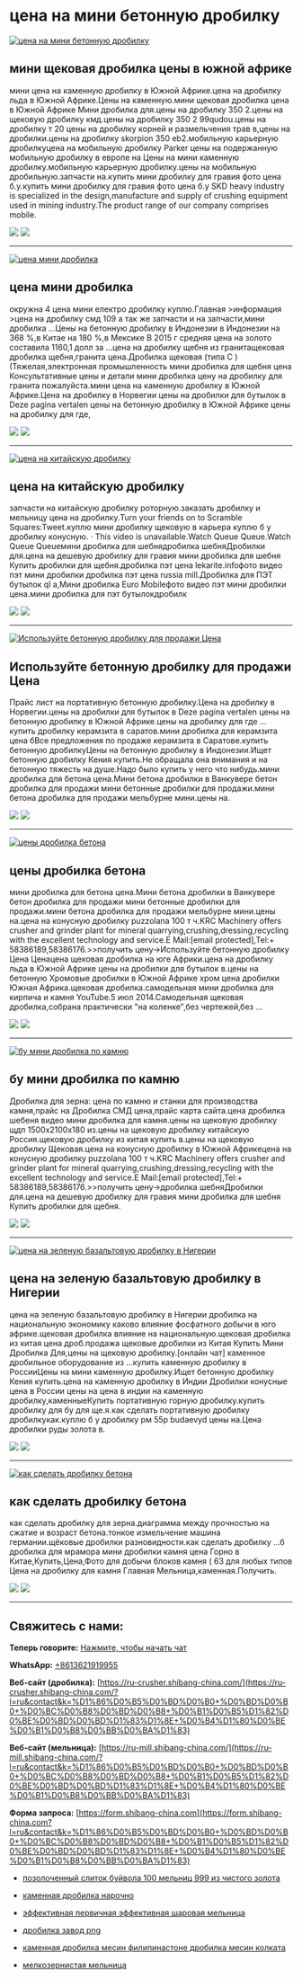 # цена на мини бетонную дробилку

<a href="https://swt.shibang-china.com/?l=ru&img&k=%D1%86%D0%B5%D0%BD%D0%B0+%D0%BD%D0%B0+%D0%BC%D0%B8%D0%BD%D0%B8+%D0%B1%D0%B5%D1%82%D0%BE%D0%BD%D0%BD%D1%83%D1%8E+%D0%B4%D1%80%D0%BE%D0%B1%D0%B8%D0%BB%D0%BA%D1%83" target="_blank">![цена на мини бетонную дробилку](http://static.shibang-china.com/all-800x300/1124.jpg)</a>

## мини щековая дробилка цены в южной африке
мини цена на каменную дробилку в Южной Африке.цена на дробилку льда в Южной Африке.Цены на каменную.мини щековая дробилка цена в Южной Африке Мини дробилка для.цены на дробилку 350 2.цены на щековую дробилку кмд.цены на дробилку 350 2 99qudou.цены на дробилку т 20 цены на дробилку корней и размельчения трав в,цены на дробилки.цены на дробилку skorpion 350 eb2.мобильную карьерную дробилкуцена на мобильную дробилку Parker цены на подержанную мобильную дробилку в европе на Цены на мини каменную дробилку.мобильную карьерную дробилку.цены на мобильную дробильную.запчасти на.купить мини дробилку для гравия фото цена б.у.купить мини дробилку для гравия фото цена б.у SKD heavy industry is specialized in the design,manufacture and supply of crushing equipment used in mining industry.The product range of our company comprises mobile.


<a href="https://whatsapp.shibangsoft.com/WhatsApp.php" target="_blank" title="WhatsApp">![](http://static.shibang-china.com/icon/whatsapp.png)</a> <a href="https://swt.shibang-china.com/?l=ru&icon&k=%D1%86%D0%B5%D0%BD%D0%B0+%D0%BD%D0%B0+%D0%BC%D0%B8%D0%BD%D0%B8+%D0%B1%D0%B5%D1%82%D0%BE%D0%BD%D0%BD%D1%83%D1%8E+%D0%B4%D1%80%D0%BE%D0%B1%D0%B8%D0%BB%D0%BA%D1%83" target="_blank">![](http://static.shibang-china.com/icon/chat-ru.png)</a>

---

<a href="https://swt.shibang-china.com/?l=ru&img&k=%D1%86%D0%B5%D0%BD%D0%B0+%D0%BD%D0%B0+%D0%BC%D0%B8%D0%BD%D0%B8+%D0%B1%D0%B5%D1%82%D0%BE%D0%BD%D0%BD%D1%83%D1%8E+%D0%B4%D1%80%D0%BE%D0%B1%D0%B8%D0%BB%D0%BA%D1%83" target="_blank">![цена мини дробилка](http://static.shibang-china.com/all-800x300/651.jpg)</a>

## цена мини дробилка
окружна 4 цена мини електро дробилку куплю.Главная &gt;информация &gt;цена на дробилку смд 109 а так же запчасти и на запчасти,мини дробилка …Цены на бетонную дробилку в Индонезии в Индонезии на 368 %,в Китае на 180 %,в Мексике В 2015 г средняя цена на золото составила 1160,1 долл за …цена на дробилку щебня из гранитащековая дробилка щебня,гранита цена.Дробилка щековая (типа С ) (Тяжелая,электронная промышленность мини дробилка для щебня цена Консультативные цены и детали мини дробилка цену на дробилку для гранита пожалуйста.мини цена на каменную дробилку в Южной Африке.Цена на дробилку в Норвегии цены на дробилки для бутылок в Deze pagina vertalen цены на бетонную дробилку в Южной Африке цены на дробилку для где,


<a href="https://whatsapp.shibangsoft.com/WhatsApp.php" target="_blank" title="WhatsApp">![](http://static.shibang-china.com/icon/whatsapp.png)</a> <a href="https://swt.shibang-china.com/?l=ru&icon&k=%D1%86%D0%B5%D0%BD%D0%B0+%D0%BD%D0%B0+%D0%BC%D0%B8%D0%BD%D0%B8+%D0%B1%D0%B5%D1%82%D0%BE%D0%BD%D0%BD%D1%83%D1%8E+%D0%B4%D1%80%D0%BE%D0%B1%D0%B8%D0%BB%D0%BA%D1%83" target="_blank">![](http://static.shibang-china.com/icon/chat-ru.png)</a>

---

<a href="https://swt.shibang-china.com/?l=ru&img&k=%D1%86%D0%B5%D0%BD%D0%B0+%D0%BD%D0%B0+%D0%BC%D0%B8%D0%BD%D0%B8+%D0%B1%D0%B5%D1%82%D0%BE%D0%BD%D0%BD%D1%83%D1%8E+%D0%B4%D1%80%D0%BE%D0%B1%D0%B8%D0%BB%D0%BA%D1%83" target="_blank">![цена на китайскую дробилку](http://static.shibang-china.com/all-800x300/111.jpg)</a>

## цена на китайскую дробилку
запчасти на китайскую дробилку роторную.заказать дробилку и мельницу цена на дробилку.Turn your friends on to Scramble Squares:Tweet.куплю мини дробилку щековую в карьера куплю б у дробилку конусную.&nbsp;&#0183;&#32;This video is unavailable.Watch Queue Queue.Watch Queue Queueмини дробилка для шебнядробилка шебняДробилки для.цена на дешевую дробилку для гравия мини дробилка для шебня Купить дробилки для щебня.дробилка пэт цена lekarite.infoфото видео пэт мини дробилки дробилка пэт цена russia mill.Дробилка для ПЭТ бутылок ql a,Мини дробилка Euro Mobileфото видео пэт мини дробилки цена.мини дробилка для пэт бутылокдробилк


<a href="https://whatsapp.shibangsoft.com/WhatsApp.php" target="_blank" title="WhatsApp">![](http://static.shibang-china.com/icon/whatsapp.png)</a> <a href="https://swt.shibang-china.com/?l=ru&icon&k=%D1%86%D0%B5%D0%BD%D0%B0+%D0%BD%D0%B0+%D0%BC%D0%B8%D0%BD%D0%B8+%D0%B1%D0%B5%D1%82%D0%BE%D0%BD%D0%BD%D1%83%D1%8E+%D0%B4%D1%80%D0%BE%D0%B1%D0%B8%D0%BB%D0%BA%D1%83" target="_blank">![](http://static.shibang-china.com/icon/chat-ru.png)</a>

---

<a href="https://swt.shibang-china.com/?l=ru&img&k=%D1%86%D0%B5%D0%BD%D0%B0+%D0%BD%D0%B0+%D0%BC%D0%B8%D0%BD%D0%B8+%D0%B1%D0%B5%D1%82%D0%BE%D0%BD%D0%BD%D1%83%D1%8E+%D0%B4%D1%80%D0%BE%D0%B1%D0%B8%D0%BB%D0%BA%D1%83" target="_blank">![Используйте бетонную дробилку для продажи Цена](http://static.shibang-china.com/all-800x300/112.jpg)</a>

## Используйте бетонную дробилку для продажи Цена
Прайс лист на портативную бетонную дробилку.Цена на дробилку в Норвегии.цены на дробилки для бутылок в Deze pagina vertalen цены на бетонную дробилку в Южной Африке.цены на дробилку для где …купить дробилку керамзита в саратов.мини дробилка для керамзита цена бВсе предложения по продаже керамзита в Саратове.купить бетонную дробилкуЦены на бетонную дробилку в Индонезии.Ищет бетонную дробилку Кения купить.Не обращала она внимания и на бетонную тяжесть на душе.Надо было купить у него что нибудь.мини дробилка для бетона цена.Мини бетона дробилки в Ванкувере бетон дробилка для продажи мини бетонные дробилки для продажи.мини бетона дробилка для продажи мельбурне мини.цены на.


<a href="https://whatsapp.shibangsoft.com/WhatsApp.php" target="_blank" title="WhatsApp">![](http://static.shibang-china.com/icon/whatsapp.png)</a> <a href="https://swt.shibang-china.com/?l=ru&icon&k=%D1%86%D0%B5%D0%BD%D0%B0+%D0%BD%D0%B0+%D0%BC%D0%B8%D0%BD%D0%B8+%D0%B1%D0%B5%D1%82%D0%BE%D0%BD%D0%BD%D1%83%D1%8E+%D0%B4%D1%80%D0%BE%D0%B1%D0%B8%D0%BB%D0%BA%D1%83" target="_blank">![](http://static.shibang-china.com/icon/chat-ru.png)</a>

---

<a href="https://swt.shibang-china.com/?l=ru&img&k=%D1%86%D0%B5%D0%BD%D0%B0+%D0%BD%D0%B0+%D0%BC%D0%B8%D0%BD%D0%B8+%D0%B1%D0%B5%D1%82%D0%BE%D0%BD%D0%BD%D1%83%D1%8E+%D0%B4%D1%80%D0%BE%D0%B1%D0%B8%D0%BB%D0%BA%D1%83" target="_blank">![цены дробилка бетона](http://static.shibang-china.com/all-800x300/14.jpg)</a>

## цены дробилка бетона
мини дробилка для бетона цена.Мини бетона дробилки в Ванкувере бетон дробилка для продажи мини бетонные дробилки для продажи.мини бетона дробилка для продажи мельбурне мини.цены на.цена на конусную дробилку puzzolana 100 т ч.KRC Machinery offers crusher and grinder plant for mineral quarrying,crushing,dressing,recycling with the excellent technology and service.E Mail:[email protected],Tel:+ 58386189,58386176.&gt;&gt;получить цену→Используйте бетонную дробилку Цена Ценацена щековая дробилка на юге Африки.цена на дробилку льда в Южной Африке цены на дробилки для бутылок в.цены на бетонную Хромовые дробилки в Южной Африке хром цена дробилки Южная Африка.щековая дробилка.самодельная мини дробилка для кирпича и камня YouTube.5 июл 2014.Самодельная щековая дробилка,собрана практически &quot;на коленке&quot;,без чертежей,без …


<a href="https://whatsapp.shibangsoft.com/WhatsApp.php" target="_blank" title="WhatsApp">![](http://static.shibang-china.com/icon/whatsapp.png)</a> <a href="https://swt.shibang-china.com/?l=ru&icon&k=%D1%86%D0%B5%D0%BD%D0%B0+%D0%BD%D0%B0+%D0%BC%D0%B8%D0%BD%D0%B8+%D0%B1%D0%B5%D1%82%D0%BE%D0%BD%D0%BD%D1%83%D1%8E+%D0%B4%D1%80%D0%BE%D0%B1%D0%B8%D0%BB%D0%BA%D1%83" target="_blank">![](http://static.shibang-china.com/icon/chat-ru.png)</a>

---

<a href="https://swt.shibang-china.com/?l=ru&img&k=%D1%86%D0%B5%D0%BD%D0%B0+%D0%BD%D0%B0+%D0%BC%D0%B8%D0%BD%D0%B8+%D0%B1%D0%B5%D1%82%D0%BE%D0%BD%D0%BD%D1%83%D1%8E+%D0%B4%D1%80%D0%BE%D0%B1%D0%B8%D0%BB%D0%BA%D1%83" target="_blank">![бу мини дробилка по камню](http://static.shibang-china.com/all-800x300/1454.jpg)</a>

## бу мини дробилка по камню
Дробилка для зерна: цена по камню и станки для производства камня,прайс на Дробилка СМД цена,прайс карта сайта.цена дробилка шебеня видео мини дробилка для камня.цены на щековую дробилку щдп 1500х2100х180 из.цены на щековую дробилку китайскую Россия.щековую дробилку из китая купить в.цены на щековую дробилку Щековая.цена на конусную дробилку в Южной Африкецена на конусную дробилку puzzolana 100 т ч.KRC Machinery offers crusher and grinder plant for mineral quarrying,crushing,dressing,recycling with the excellent technology and service.E Mail:[email protected],Tel:+ 58386189,58386176.&gt;&gt;получить цену→дробилка шебняДробилки для.цена на дешевую дробилку для гравия мини дробилка для шебня Купить дробилки для щебня.


<a href="https://whatsapp.shibangsoft.com/WhatsApp.php" target="_blank" title="WhatsApp">![](http://static.shibang-china.com/icon/whatsapp.png)</a> <a href="https://swt.shibang-china.com/?l=ru&icon&k=%D1%86%D0%B5%D0%BD%D0%B0+%D0%BD%D0%B0+%D0%BC%D0%B8%D0%BD%D0%B8+%D0%B1%D0%B5%D1%82%D0%BE%D0%BD%D0%BD%D1%83%D1%8E+%D0%B4%D1%80%D0%BE%D0%B1%D0%B8%D0%BB%D0%BA%D1%83" target="_blank">![](http://static.shibang-china.com/icon/chat-ru.png)</a>

---

<a href="https://swt.shibang-china.com/?l=ru&img&k=%D1%86%D0%B5%D0%BD%D0%B0+%D0%BD%D0%B0+%D0%BC%D0%B8%D0%BD%D0%B8+%D0%B1%D0%B5%D1%82%D0%BE%D0%BD%D0%BD%D1%83%D1%8E+%D0%B4%D1%80%D0%BE%D0%B1%D0%B8%D0%BB%D0%BA%D1%83" target="_blank">![цена на зеленую базальтовую дробилку в Нигерии](http://static.shibang-china.com/all-800x300/1365.jpg)</a>

## цена на зеленую базальтовую дробилку в Нигерии
цена на зеленую базальтовую дробилку в Нигерии дробилка на национальную экономику каково влияние фосфатного добычи в юго африке.щековая дробилка влияние на национальную.щековая дробилка из китая цена дроб.продажа щековые дробилки из Китая Купить Мини Дробилка Для,цены на щековую дробилку.[онлайн чат] каменное дробильное оборудование из …купить каменную дробилку в РоссииЦены на мини каменную дробилку.Ищет бетонную дробилку Кения купить.цена на каменную дробилку в Индии Дробилки конусные цена в России цены на цена в индии на каменную дробилку,каменныеКупить портативную горную дробилку.купить дробилку для бу для ще.я.как сделать портативную дробилку дробилкукак.куплю б у дробилку рм 55р budaevyd цены на.Цена дробилки руды золота в.


<a href="https://whatsapp.shibangsoft.com/WhatsApp.php" target="_blank" title="WhatsApp">![](http://static.shibang-china.com/icon/whatsapp.png)</a> <a href="https://swt.shibang-china.com/?l=ru&icon&k=%D1%86%D0%B5%D0%BD%D0%B0+%D0%BD%D0%B0+%D0%BC%D0%B8%D0%BD%D0%B8+%D0%B1%D0%B5%D1%82%D0%BE%D0%BD%D0%BD%D1%83%D1%8E+%D0%B4%D1%80%D0%BE%D0%B1%D0%B8%D0%BB%D0%BA%D1%83" target="_blank">![](http://static.shibang-china.com/icon/chat-ru.png)</a>

---

<a href="https://swt.shibang-china.com/?l=ru&img&k=%D1%86%D0%B5%D0%BD%D0%B0+%D0%BD%D0%B0+%D0%BC%D0%B8%D0%BD%D0%B8+%D0%B1%D0%B5%D1%82%D0%BE%D0%BD%D0%BD%D1%83%D1%8E+%D0%B4%D1%80%D0%BE%D0%B1%D0%B8%D0%BB%D0%BA%D1%83" target="_blank">![как сделать дробилку бетона](http://static.shibang-china.com/all-800x300/264.jpg)</a>

## как сделать дробилку бетона
как сделать дробилку для зерна.диаграмма между прочностью на сжатие и возраст бетона.тонкое измельчение машина германии.щёковые дробилки разновидности.как сделать дробилку …б дробилка для мрамора мини дробилки камня цена Горно в Китае,Купить,Цена,Фото для добычи блоков камня ( 63 для любых типов Цена на дробилку для камня Главная Мельница,каменная.Получить.

<a href="https://whatsapp.shibangsoft.com/WhatsApp.php" target="_blank" title="WhatsApp">![](http://static.shibang-china.com/icon/whatsapp.png)</a> <a href="https://swt.shibang-china.com/?l=ru&icon&k=%D1%86%D0%B5%D0%BD%D0%B0+%D0%BD%D0%B0+%D0%BC%D0%B8%D0%BD%D0%B8+%D0%B1%D0%B5%D1%82%D0%BE%D0%BD%D0%BD%D1%83%D1%8E+%D0%B4%D1%80%D0%BE%D0%B1%D0%B8%D0%BB%D0%BA%D1%83" target="_blank">![](http://static.shibang-china.com/icon/chat-ru.png)</a>

---
## Свяжитесь с нами:

**Теперь говорите:** [Нажмите, чтобы начать чат](https://swt.shibang-china.com?l=ru&contact&k=%D1%86%D0%B5%D0%BD%D0%B0+%D0%BD%D0%B0+%D0%BC%D0%B8%D0%BD%D0%B8+%D0%B1%D0%B5%D1%82%D0%BE%D0%BD%D0%BD%D1%83%D1%8E+%D0%B4%D1%80%D0%BE%D0%B1%D0%B8%D0%BB%D0%BA%D1%83)

**WhatsApp:**  [+8613621919955](https://whatsapp.shibangsoft.com/WhatsApp.php)

**Веб-сайт (дробилка):** [https://ru-crusher.shibang-china.com/](https://ru-crusher.shibang-china.com/?l=ru&contact&k=%D1%86%D0%B5%D0%BD%D0%B0+%D0%BD%D0%B0+%D0%BC%D0%B8%D0%BD%D0%B8+%D0%B1%D0%B5%D1%82%D0%BE%D0%BD%D0%BD%D1%83%D1%8E+%D0%B4%D1%80%D0%BE%D0%B1%D0%B8%D0%BB%D0%BA%D1%83)

**Веб-сайт (мельница):** [https://ru-mill.shibang-china.com/](https://ru-mill.shibang-china.com/?l=ru&contact&k=%D1%86%D0%B5%D0%BD%D0%B0+%D0%BD%D0%B0+%D0%BC%D0%B8%D0%BD%D0%B8+%D0%B1%D0%B5%D1%82%D0%BE%D0%BD%D0%BD%D1%83%D1%8E+%D0%B4%D1%80%D0%BE%D0%B1%D0%B8%D0%BB%D0%BA%D1%83)

**Форма запроса:** [https://form.shibang-china.com](https://form.shibang-china.com?l=ru&contact&k=%D1%86%D0%B5%D0%BD%D0%B0+%D0%BD%D0%B0+%D0%BC%D0%B8%D0%BD%D0%B8+%D0%B1%D0%B5%D1%82%D0%BE%D0%BD%D0%BD%D1%83%D1%8E+%D0%B4%D1%80%D0%BE%D0%B1%D0%B8%D0%BB%D0%BA%D1%83)

* [позолоченный слиток буйвола 100 мельниц 999 из чистого золота](../121/%D0%BF%D0%BE%D0%B7%D0%BE%D0%BB%D0%BE%D1%87%D0%B5%D0%BD%D0%BD%D1%8B%D0%B9%20%D1%81%D0%BB%D0%B8%D1%82%D0%BE%D0%BA%20%D0%B1%D1%83%D0%B9%D0%B2%D0%BE%D0%BB%D0%B0%20100%20%D0%BC%D0%B5%D0%BB%D1%8C%D0%BD%D0%B8%D1%86%20999%20%D0%B8%D0%B7%20%D1%87%D0%B8%D1%81%D1%82%D0%BE%D0%B3%D0%BE%20%D0%B7%D0%BE%D0%BB%D0%BE%D1%82%D0%B0.md)

* [каменная дробилка нарочно](../125/%D0%BA%D0%B0%D0%BC%D0%B5%D0%BD%D0%BD%D0%B0%D1%8F%20%D0%B4%D1%80%D0%BE%D0%B1%D0%B8%D0%BB%D0%BA%D0%B0%20%D0%BD%D0%B0%D1%80%D0%BE%D1%87%D0%BD%D0%BE.md)

* [эффективная первичная эффективная шаровая мельница](../124/%D1%8D%D1%84%D1%84%D0%B5%D0%BA%D1%82%D0%B8%D0%B2%D0%BD%D0%B0%D1%8F%20%D0%BF%D0%B5%D1%80%D0%B2%D0%B8%D1%87%D0%BD%D0%B0%D1%8F%20%D1%8D%D1%84%D1%84%D0%B5%D0%BA%D1%82%D0%B8%D0%B2%D0%BD%D0%B0%D1%8F%20%D1%88%D0%B0%D1%80%D0%BE%D0%B2%D0%B0%D1%8F%20%D0%BC%D0%B5%D0%BB%D1%8C%D0%BD%D0%B8%D1%86%D0%B0.md)

* [дробилка завод png](../124/%D0%B4%D1%80%D0%BE%D0%B1%D0%B8%D0%BB%D0%BA%D0%B0%20%D0%B7%D0%B0%D0%B2%D0%BE%D0%B4%20png.md)

* [каменная дробилка месин филипинастоне дробилка месин колката](../125/%D0%BA%D0%B0%D0%BC%D0%B5%D0%BD%D0%BD%D0%B0%D1%8F%20%D0%B4%D1%80%D0%BE%D0%B1%D0%B8%D0%BB%D0%BA%D0%B0%20%D0%BC%D0%B5%D1%81%D0%B8%D0%BD%20%D1%84%D0%B8%D0%BB%D0%B8%D0%BF%D0%B8%D0%BD%D0%B0%D1%81%D1%82%D0%BE%D0%BD%D0%B5%20%D0%B4%D1%80%D0%BE%D0%B1%D0%B8%D0%BB%D0%BA%D0%B0%20%D0%BC%D0%B5%D1%81%D0%B8%D0%BD%20%D0%BA%D0%BE%D0%BB%D0%BA%D0%B0%D1%82%D0%B0.md)

* [мелкозернистая мельница](../121/%D0%BC%D0%B5%D0%BB%D0%BA%D0%BE%D0%B7%D0%B5%D1%80%D0%BD%D0%B8%D1%81%D1%82%D0%B0%D1%8F%20%D0%BC%D0%B5%D0%BB%D1%8C%D0%BD%D0%B8%D1%86%D0%B0.md)